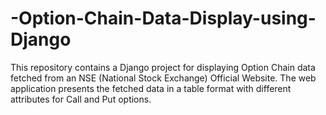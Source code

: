 # -Option-Chain-Data-Display-using-Django
This repository contains a Django project for displaying Option Chain data fetched from an NSE (National Stock Exchange) Official Website. The web application presents the fetched data in a table format with different attributes for Call and Put options.
